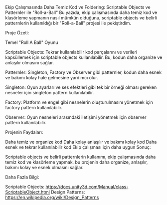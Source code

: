 Ekip Çalışmasında Daha Temiz Kod ve Foldering: Scriptable Objects ve Patternler ile "Roll-a-Ball"
Bu yazıda, ekip çalışmasında daha temiz kod ve klasörleme yapmanın nasıl mümkün olduğunu, scriptable objects ve belirli patternlerin kullanıldığı bir "Roll-a-Ball" projesi ile pekiştirdim.

Proje Özeti:

Temel "Roll A Ball" Oyunu 

Scriptable Objects: Tekrar kullanılabilir kod parçalarını ve verileri kapsüllemek için scriptable objects kullanılabilir. Bu, kodun daha organize ve anlaşılır olmasını sağlar.

Patternler: Singleton, Factory ve Observer gibi patternler, kodun daha esnek ve bakımı kolay hale gelmesine yardımcı olur.




Singleton: Oyun ayarları ve ses efektleri gibi tek bir örneği olması gereken nesneler için singleton pattern kullanılabilir.

Factory: Platform ve engel gibi nesnelerin oluşturulmasını yönetmek için factory pattern kullanılabilir.

Observer: Oyun nesneleri arasındaki iletişimi yönetmek için observer pattern kullanılabilir.

Projenin Faydaları:

Daha temiz ve organize kod
Daha kolay anlaşılır ve bakımı kolay kod
Daha esnek ve tekrar kullanılabilir kod
Ekip çalışması için daha uygun
Sonuç:

Scriptable objects ve belirli patternlerin kullanımı, ekip çalışmasında daha temiz kod ve klasörleme yapmak, bu projenin daha organize, anlaşılır, bakımı kolay ve esnek olmasını sağlar.

Daha Fazla Bilgi:

Scriptable Objects: https://docs.unity3d.com/Manual/class-ScriptableObject.html
Design Patterns: https://en.wikipedia.org/wiki/Design_Patterns
